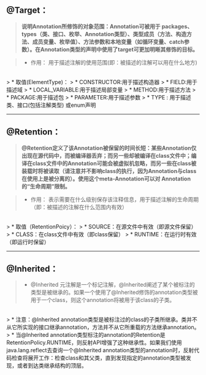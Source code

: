 ## @Target：
>**说明Annotation所修饰的对象范围：Annotation可被用于 packages、types（类、接口、枚举、Annotation类型）、类型成员（方法、构造方法、成员变量、枚举值）、方法参数和本地变量（如循环变量、catch参数）。在Annotation类型的声明中使用了target可更加明晰其修饰的目标。**

> * 作用：
> 用于描述注解的使用范围(即：被描述的注解可以用在什么地方)  
<br>
> * 取值(ElementType)：
>  * CONSTRUCTOR:用于描述构造器
>  * FIELD:用于描述域
>  * LOCAL_VARIABLE:用于描述局部变量
>  * METHOD:用于描述方法
>  * PACKAGE:用于描述包
>  * PARAMETER:用于描述参数
>  * TYPE : 用于描述类、接口(包括注解类型) 或enum声明  

___  

## @Retention：

>**@Retention定义了该Annotation被保留的时间长短：某些Annotation仅出现在源代码中，而被编译器丢弃；而另一些却被编译在class文件中；编译在class文件中的Annotation可能会被虚拟机忽略，而另一些在class被装载时将被读取（请注意并不影响class的执行，因为Annotation与class在使用上是被分离的）。使用这个meta-Annotation可以对 Annotation的“生命周期”限制。**

> * 作用：
> 表示需要在什么级别保存该注释信息，用于描述注解的生命周期（即：被描述的注解在什么范围内有效）  
<br>
> * 取值（RetentionPoicy）：
>  * SOURCE：在源文件中有效（即源文件保留）
>  * CLASS：在class文件中有效（即class保留）
>  * RUNTIME：在运行时有效（即运行时保留）  

___

## @Inherited：

> * @Inherited 元注解是一个标记注解，@Inherited阐述了某个被标注的类型是被继承的。如果一个使用了@Inherited修饰的annotation类型被用于一个class，则这个annotation将被用于该class的子类。
<br>
> * 注意：@Inherited annotation类型是被标注过的class的子类所继承。类并不从它所实现的接口继承annotation，方法并不从它所重载的方法继承annotation。  
<br>
> * 当@Inherited annotation类型标注的annotation的Retention是RetentionPolicy.RUNTIME，则反射API增强了这种继承性。如果我们使用java.lang.reflect去查询一个@Inherited annotation类型的annotation时，反射代码检查将展开工作：检查class和其父类，直到发现指定的annotation类型被发现，或者到达类继承结构的顶层。